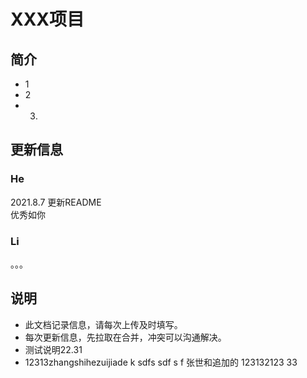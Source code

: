 # XXX项目

## 简介
- 1
- 2
- 3.

## 更新信息
### He
2021.8.7 更新README<br>
优秀如你
### Li

。。。

## 说明
* 此文档记录信息，请每次上传及时填写。
* 每次更新信息，先拉取在合并，冲突可以沟通解决。
* 测试说明22.31
* 12313zhangshihezuijiade k
sdfs
sdf
s
f
张世和追加的
123132123
33